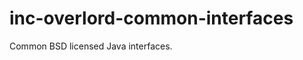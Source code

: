 inc-overlord-common-interfaces
==============================

Common BSD licensed Java interfaces.
